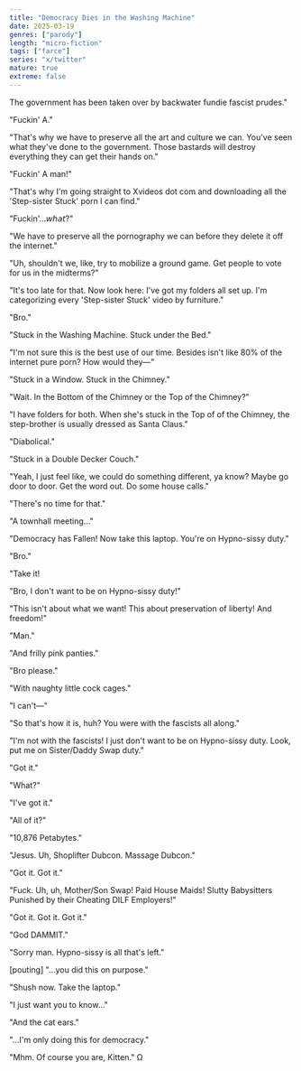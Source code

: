 ```yaml
---
title: "Democracy Dies in the Washing Machine"
date: 2025-03-19
genres: ["parody"]
length: "micro-fiction"
tags: ["farce"]
series: "x/twitter"
mature: true
extreme: false
---
```

The government has been taken over by backwater fundie fascist prudes."

"Fuckin' A."

"That's why we have to preserve all the art and culture we can. You've seen what they've done to the government. Those bastards will destroy everything they can get their hands on."

"Fuckin' A man!"

"That's why I'm going straight to Xvideos dot com and downloading all the 'Step-sister Stuck' porn I can find."

"Fuckin'...𝘸𝘩𝘢𝘵?"

"We have to preserve all the pornography we can before they delete it off the internet."

"Uh, shouldn't we, like, try to mobilize a ground game. Get people to vote for us in the midterms?"

"It's too late for that. Now look here: I've got my folders all set up. I'm categorizing every 'Step-sister Stuck' video by furniture."

"Bro."

"Stuck in the Washing Machine. Stuck under the Bed."

"I'm not sure this is the best use of our time. Besides isn't like 80% of the internet pure porn? How would they—"

"Stuck in a Window. Stuck in the Chimney."

"Wait. In the Bottom of the Chimney or the Top of the Chimney?"

"I have folders for both. When she's stuck in the Top of of the Chimney, the step-brother is usually dressed as Santa Claus."

"Diabolical."

"Stuck in a Double Decker Couch."

"Yeah, I just feel like, we could do something different, ya know? Maybe go door to door. Get the word out. Do some house calls."

"There's no time for that."

"A townhall meeting..."

"Democracy has Fallen! Now take this laptop. You're on Hypno-sissy duty."

"Bro."

"Take it!

"Bro, I don't want to be on Hypno-sissy duty!"

"This isn't about what we want! This about preservation of liberty! And freedom!"

"Man."

"And frilly pink panties."

"Bro please."

"With naughty little cock cages."

"I can't—"

"So that's how it is, huh? You were with the fascists all along."

"I'm not with the fascists! I just don't want to be on Hypno-sissy duty. Look, put me on Sister/Daddy Swap duty."

"Got it."

"What?"

"I've got it."

"All of it?"

"10,876 Petabytes."

"Jesus. Uh, Shoplifter Dubcon. Massage Dubcon."

"Got it. Got it."

"Fuck. Uh, uh, Mother/Son Swap! Paid House Maids! Slutty Babysitters Punished by their Cheating DILF Employers!"

"Got it. Got it. Got it."

"God DAMMIT."

"Sorry man. Hypno-sissy is all that's left."

[pouting] "...you did this on purpose."

"Shush now. Take the laptop."

"I just want you to know..."

 "And the cat ears."

"...I'm only doing this for democracy."

"Mhm. Of course you are, Kitten." Ω
